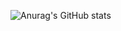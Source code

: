 ![Anurag's GitHub stats](https://github-readme-stats.vercel.app/api?username=semmoolenschot&show_icons=true&theme=radical)
